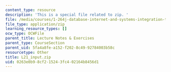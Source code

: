 ```yaml
---
content_type: resource
description: 'This is a special file related to zip. '
file: /media/courses/1-264j-database-internet-and-systems-integration-technologies-fall-2013/0263e0b98cf215243fc402164b8456d1_L21_input.zip
file_type: application/zip
learning_resource_types: []
ocw_type: OCWFile
parent_title: Lecture Notes & Exercises
parent_type: CourseSection
parent_uid: 5fa4a8fe-a152-f202-8c49-92784003b58c
resourcetype: Other
title: L21_input.zip
uid: 0263e0b9-8cf2-1524-3fc4-02164b8456d1
---
```

